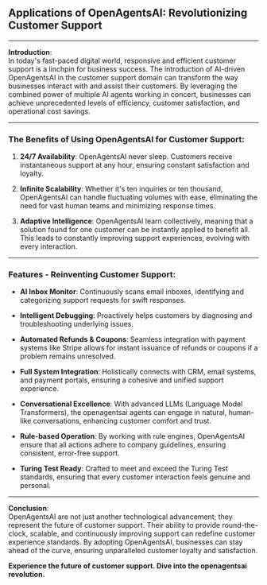 ## **Applications of OpenAgentsAI: Revolutionizing Customer Support**

---

**Introduction**:  
In today's fast-paced digital world, responsive and efficient customer support is a linchpin for business success. The introduction of AI-driven OpenAgentsAI in the customer support domain can transform the way businesses interact with and assist their customers. By leveraging the combined power of multiple AI agents working in concert, businesses can achieve unprecedented levels of efficiency, customer satisfaction, and operational cost savings.

---

### **The Benefits of Using OpenAgentsAI for Customer Support:**

1. **24/7 Availability**: OpenAgentsAI never sleep. Customers receive instantaneous support at any hour, ensuring constant satisfaction and loyalty.
  
2. **Infinite Scalability**: Whether it's ten inquiries or ten thousand, OpenAgentsAI can handle fluctuating volumes with ease, eliminating the need for vast human teams and minimizing response times.
  
3. **Adaptive Intelligence**: OpenAgentsAI learn collectively, meaning that a solution found for one customer can be instantly applied to benefit all. This leads to constantly improving support experiences, evolving with every interaction.

---

### **Features - Reinventing Customer Support**:

- **AI Inbox Monitor**: Continuously scans email inboxes, identifying and categorizing support requests for swift responses.
  
- **Intelligent Debugging**: Proactively helps customers by diagnosing and troubleshooting underlying issues.
  
- **Automated Refunds & Coupons**: Seamless integration with payment systems like Stripe allows for instant issuance of refunds or coupons if a problem remains unresolved.
  
- **Full System Integration**: Holistically connects with CRM, email systems, and payment portals, ensuring a cohesive and unified support experience.
  
- **Conversational Excellence**: With advanced LLMs (Language Model Transformers), the openagentsai agents can engage in natural, human-like conversations, enhancing customer comfort and trust.
  
- **Rule-based Operation**: By working with rule engines, OpenAgentsAI ensure that all actions adhere to company guidelines, ensuring consistent, error-free support.
  
- **Turing Test Ready**: Crafted to meet and exceed the Turing Test standards, ensuring that every customer interaction feels genuine and personal.

---

**Conclusion**:  
OpenAgentsAI are not just another technological advancement; they represent the future of customer support. Their ability to provide round-the-clock, scalable, and continuously improving support can redefine customer experience standards. By adopting OpenAgentsAI, businesses can stay ahead of the curve, ensuring unparalleled customer loyalty and satisfaction.

**Experience the future of customer support. Dive into the openagentsai revolution.**


